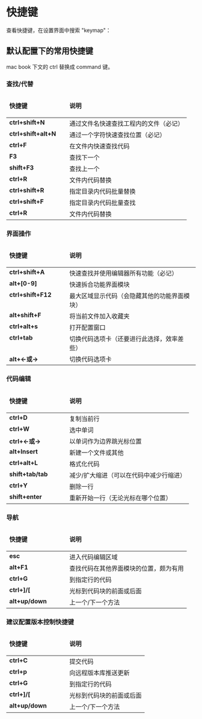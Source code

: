 # 快捷键

查看快捷键，在设置界面中搜索 "keymap"：

## 默认配置下的常用快捷键

mac book 下文的 ctrl 替换成 command 键。

<h3>查找/代替</h3>

<table border="0" cellspacing="0" cellpadding="0" class="tab1">
    <colgroup>
        <col width="160">
        <col>
    </colgroup>
    <thead>
    <tr>
        <td valign="top">
            <p><strong>快捷键</strong></p>
        </td>
        <td valign="top">
            <p><strong>说明</strong></p>
        </td>
    </tr>
    </thead>
    <tbody>
    <tr>
        <td valign="top"><strong>ctrl+shift+N</strong></td>
        <td valign="top">通过文件名快速查找工程内的文件（必记）</td>
    </tr>
    <tr>
        <td valign="top"><strong>ctrl+shift+alt+N</strong></td>
        <td valign="top">通过一个字符快速查找位置（必记）</td>
    </tr>
    <tr>
        <td valign="top"><strong>ctrl+F</strong></td>
        <td valign="top">在文件内快速查找代码</td>
    </tr>
    <tr>
        <td valign="top"><strong>F3</strong></td>
        <td valign="top">查找下一个</td>
    </tr>
    <tr>
        <td valign="top"><strong>shift+F3</strong></td>
        <td valign="top">查找上一个</td>
    </tr>
    <tr>
        <td valign="top"><strong>ctrl+R</strong></td>
        <td valign="top">文件内代码替换</td>
    </tr>
    <tr>
        <td valign="top"><strong>ctrl+shift+R</strong></td>
        <td valign="top">指定目录内代码批量替换</td>
    </tr>
    <tr>
        <td valign="top"><strong>ctrl+shift+F</strong></td>
        <td valign="top">指定目录内代码批量查找</td>
    </tr>
    <tr>
        <td valign="top"><strong>ctrl+R</strong></td>
        <td valign="top">文件内代码替换</td>
    </tr>
    </tbody>
</table>
<h3>界面操作</h3>
<table border="0" cellspacing="0" cellpadding="0" class="tab1">
    <colgroup>
        <col width="160">
        <col>
    </colgroup>
    <thead>
    <tr>
        <td valign="top">
            <p><strong>快捷键</strong></p>
        </td>
        <td valign="top">
            <p><strong>说明</strong></p>
        </td>
    </tr>
    </thead>
    <tbody>
    <tr>
        <td valign="top"><strong>ctrl+shift+A</strong></td>
        <td valign="top">快速查找并使用编辑器所有功能（必记）</td>
    </tr>
    <tr>
        <td valign="top"><strong>alt+[0-9]</strong></td>
        <td valign="top">快速拆合功能界面模块</td>
    </tr>
    <tr>
        <td valign="top"><strong>ctrl+shift+F12</strong></td>
        <td valign="top">最大区域显示代码（会隐藏其他的功能界面模块）</td>
    </tr>
    <tr>
        <td valign="top"><strong>alt+shift+F</strong></td>
        <td valign="top">将当前文件加入收藏夹</td>
    </tr>
    <tr>
        <td valign="top"><strong>ctrl+alt+s</strong></td>
        <td valign="top">打开配置窗口</td>
    </tr>
    <tr>
        <td valign="top"><strong>ctrl+tab</strong></td>
        <td valign="top">切换代码选项卡（还要进行此选择，效率差些）</td>
    </tr>
    <tr>
        <td valign="top"><strong>alt+&lt;-或-&gt;</strong></td>
        <td valign="top">切换代码选项卡</td>
    </tr>
    </tbody>
</table>
<h3>代码编辑</h3>
<table border="0" cellspacing="0" cellpadding="0" class="tab1">
    <colgroup>
        <col width="160">
        <col>
    </colgroup>
    <thead>
    <tr>
        <td valign="top">
            <p><strong>快捷键</strong></p>
        </td>
        <td valign="top">
            <p><strong>说明</strong></p>
        </td>
    </tr>
    </thead>
    <tbody>
    <tr>
        <td valign="top"><strong>ctrl+D</strong></td>
        <td valign="top">复制当前行</td>
    </tr>
    <tr>
        <td valign="top"><strong>ctrl+W</strong></td>
        <td valign="top">选中单词</td>
    </tr>
    <tr>
        <td valign="top"><strong>ctrl+&lt;-或-&gt;</strong></td>
        <td valign="top">以单词作为边界跳光标位置</td>
    </tr>
    <tr>
        <td valign="top"><strong>alt+Insert</strong></td>
        <td valign="top">新建一个文件或其他</td>
    </tr>
    <tr>
        <td valign="top"><strong>ctrl+alt+L</strong></td>
        <td valign="top">格式化代码</td>
    </tr>
    <tr>
        <td valign="top"><strong>shift+tab/tab</strong></td>
        <td valign="top">减少/扩大缩进（可以在代码中减少行缩进）</td>
    </tr>
    <tr>
        <td valign="top"><strong>ctrl+Y</strong></td>
        <td valign="top">删除一行</td>
    </tr>
    <tr>
        <td valign="top"><strong>shift+enter</strong></td>
        <td valign="top">重新开始一行（无论光标在哪个位置）</td>
    </tr>
    </tbody>
</table>
<h3>导航</h3>
<table border="0" cellspacing="0" cellpadding="0" class="tab1">
    <colgroup>
        <col width="160">
        <col>
    </colgroup>
    <thead>
    <tr>
        <td valign="top">
            <p><strong>快捷键</strong></p>
        </td>
        <td valign="top">
            <p><strong>说明</strong></p>
        </td>
    </tr>
    </thead>
    <tbody>
    <tr>
        <td valign="top"><strong>esc</strong></td>
        <td valign="top">进入代码编辑区域</td>
    </tr>
    <tr>
        <td valign="top"><strong>alt+F1</strong></td>
        <td valign="top">查找代码在其他界面模块的位置，颇为有用</td>
    </tr>
    <tr>
        <td valign="top"><strong>ctrl+G</strong></td>
        <td valign="top">到指定行的代码</td>
    </tr>
    <tr>
        <td valign="top"><strong>ctrl+]/[</strong></td>
        <td valign="top">光标到代码块的前面或后面</td>
    </tr>
    <tr>
        <td valign="top"><strong>alt+up/down</strong></td>
        <td valign="top">上一个/下一个方法</td>
    </tr>
    </tbody>
</table>
<h3>建议配置版本控制快捷键</h3>
<table border="0" cellspacing="0" cellpadding="0" class="tab1">
    <colgroup>
        <col width="160">
        <col>
    </colgroup>
    <thead>
    <tr>
        <td valign="top">
            <p><strong>快捷键</strong></p>
        </td>
        <td valign="top">
            <p><strong>说明</strong></p>
        </td>
    </tr>
    </thead>
    <tbody>
    <tr>
        <td valign="top"><strong>ctrl+C</strong></td>
        <td valign="top">提交代码</td>
    </tr>
    <tr>
        <td valign="top"><strong>ctrl+p</strong></td>
        <td valign="top">向远程版本库推送更新</td>
    </tr>
    <tr>
        <td valign="top"><strong>ctrl+G</strong></td>
        <td valign="top">到指定行的代码</td>
    </tr>
    <tr>
        <td valign="top"><strong>ctrl+]/[</strong></td>
        <td valign="top">光标到代码块的前面或后面</td>
    </tr>
    <tr>
        <td valign="top"><strong>alt+up/down</strong></td>
        <td valign="top">上一个/下一个方法</td>
    </tr>
    </tbody>
</table>
